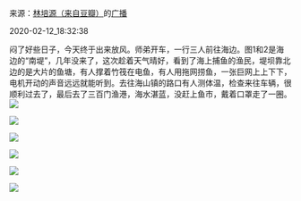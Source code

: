 来源：[林培源（来自豆瓣）](https://www.douban.com/people/linpeiyuan/)的[广播](https://www.douban.com/people/linpeiyuan/status/2806645486/)


2020-02-12_18:32:38


闷了好些日子，今天终于出来放风。师弟开车，一行三人前往海边。图1和2是海边的“南堤”，几年没来了，这次趁着天气晴好，看到了海上捕鱼的渔民，堤坝靠北边的是大片的鱼塘，有人撑着竹筏在电鱼，有人用拖网捞鱼，一张巨网上上下下，电机开动的声音远远就能听到。去往海山镇的路口有人测体温，检查来往车辆，很顺利过去了，最后去了三百门渔港，海水湛蓝，没赶上鱼市，戴着口罩走了一圈。
![](./pic/2020-02-12_18:32:38-林培源的广播1.jpg)  

![](./pic/2020-02-12_18:32:38-林培源的广播2.jpg)  

![](./pic/2020-02-12_18:32:38-林培源的广播3.jpg)  

![](./pic/2020-02-12_18:32:38-林培源的广播4.jpg)  

![](./pic/2020-02-12_18:32:38-林培源的广播5.jpg)  

![](./pic/2020-02-12_18:32:38-林培源的广播6.jpg)  

